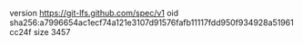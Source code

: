 version https://git-lfs.github.com/spec/v1
oid sha256:a7996654ac1ecf74a121e3107d91576fafb11117fdd950f934928a51961cc24f
size 3457
